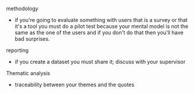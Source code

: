 
methodology
- if you're going to evaluate something with users that is a survey or that it's a tool you must do a pilot test because your mental model is not the same as the one of the users and if you don't do that then you'll have bad surprises.

reporting
- if you create a dataset you must share it; discuss with your supervisor 

Thematic analysis
- traceability between your themes and the quotes 

